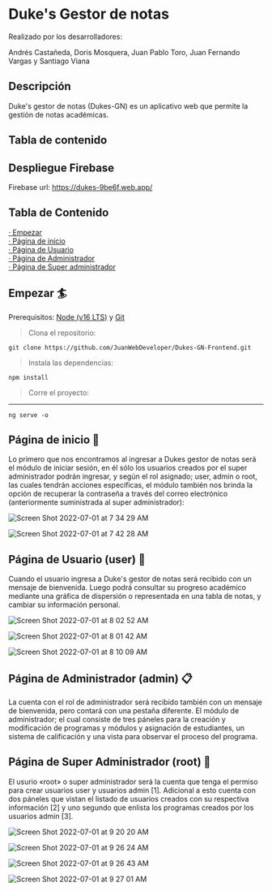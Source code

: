 # Duke's Gestor de notas
Realizado por los desarrolladores: 

Andrés Castañeda, Doris Mosquera, Juan Pablo Toro, Juan Fernando Vargas y Santiago Viana


## Descripción

Duke's gestor de notas (Dukes-GN) es un aplicativo web que permite la gestión  de notas académicas.

## Tabla de contenido

## Despliegue Firebase

Firebase url: https://dukes-9be6f.web.app/




## Tabla de Contenido 
[· Empezar](#Empezar)  
[· Página de inicio](#Página-de-inicio-🔐)  
[· Página de Usuario](#Página-de-Usuario-(user))  
[· Página de Administrador](#Página-de-Administrador-(Admin))  
[· Página de Super administrador](#Página-de-Super-Administrador-(root))  

## Empezar 🏄
Prerequisitos: [Node (v16 LTS)](https://nodejs.org/en/download/) y [Git](https://git-scm.com/downloads)

> Clona el repositorio:

```
git clone https://github.com/JuanWebDeveloper/Dukes-GN-Frontend.git
```
> Instala las dependencias:
```
npm install 
```
> Corre el proyecto:
---
```
ng serve -o 
```

## Página de inicio  🔐

Lo primero que nos encontramos al ingresar a Dukes gestor de notas será el módulo de iniciar sesión, 
en él sólo los usuarios creados por el super administrador podrán ingresar, y según el rol asignado; user, admin o root, las cuales tendrán acciones específicas, el módulo también nos brinda la opción de recuperar la contraseña
a través del correo electrónico (anteriormente suministrada al super administrador): 

![Screen Shot 2022-07-01 at 7 34 29 AM](https://user-images.githubusercontent.com/90350943/176895947-f576694e-b7bf-49b9-8ec3-20c35b2f3fe8.png)

![Screen Shot 2022-07-01 at 7 42 28 AM](https://user-images.githubusercontent.com/90350943/176896752-8be13b51-08c3-4d25-9e0c-3d1cbf0f9377.png)

## Página de Usuario (user) 🙋

Cuando el usuario ingresa a Duke's gestor de notas será recibido con un mensaje de bienvenida. Luego podrá consultar su progreso académico mediante una gráfica de dispersión o representada en una tabla de notas,
y cambiar su información personal.

![Screen Shot 2022-07-01 at 8 02 52 AM](https://user-images.githubusercontent.com/90350943/176900333-f0e9438c-43f9-4058-a1d3-92fc7c22968a.png)

![Screen Shot 2022-07-01 at 8 01 42 AM](https://user-images.githubusercontent.com/90350943/176900588-8e4ed26d-b6a4-4d35-b0da-a2e72f10d2d1.png)

![Screen Shot 2022-07-01 at 8 10 09 AM](https://user-images.githubusercontent.com/90350943/176904025-5179e557-fcb6-48c4-a937-d5441dd104ac.png)
 
## Página de Administrador (admin) 📋

La cuenta con el rol de administrador será recibido también con un mensaje de bienvenida, pero contará con una pestaña diferente. El módulo de administrador; el cual consiste de tres páneles para
la creación y modificación de programas y módulos y asignación de estudiantes, un sistema de calificación y una vista para observar el proceso del programa.


## Página de Super Administrador (root) 👤

El usurio «root» o super administrador será la cuenta que tenga el permiso para crear usuarios user y usuarios admin [1]. Adicional a esto cuenta con dos páneles que vistan el listado de usuarios creados con su respectiva
información [2] y uno segundo que enlista los programas creados por los usuarios admin [3].

![Screen Shot 2022-07-01 at 9 20 20 AM](https://user-images.githubusercontent.com/90350943/176912788-9f90abcf-6948-4fa5-824e-8b4785f56c6d.png)

![Screen Shot 2022-07-01 at 9 26 24 AM](https://user-images.githubusercontent.com/90350943/176914099-11a1af3e-7fca-4739-86fb-070cb7a2e17e.png)

![Screen Shot 2022-07-01 at 9 26 43 AM](https://user-images.githubusercontent.com/90350943/176914103-99113dab-3a86-4e23-989e-1489f9964aaa.png)

![Screen Shot 2022-07-01 at 9 27 01 AM](https://user-images.githubusercontent.com/90350943/176914105-74e245b7-da88-4f15-890b-b126b8fe1849.png)





